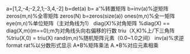 a=[1,2,-4;-2,2,1;-3,4,-2]
b=det(a)
b= a'%转置矩阵
b=inv(a)%逆矩阵
zeros(m,n)%全零矩阵
zeros(N)
b=zeros(size(a))
ones(m,n)%全一矩阵
eye(m,n)%单位矩阵（主对角线为1）
diag(X)%对角矩阵
%diag(X) == diag(X,m)(m==0);m为对角线头向右偏移的行数
triu（X,K)%上/下三角阵
%triu(X,0) = triu(X) 
rand(m,n)%随机矩阵元素（0.0~1.0之间）
inv(a)%求逆
format rat%以分数形式显示
A*B%矩阵乘法
A.*B%对应元素相乘


